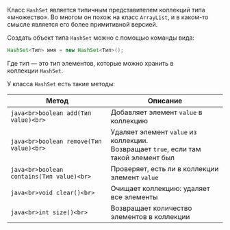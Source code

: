 Класс `HashSet` является типичным представителем коллекций типа «множество». Во многом он похож на класс `ArrayList`, и в каком-то смысле является его более примитивной версией.

Создать объект типа `HashSet` можно с помощью команды вида:

```java
HashSet<Тип> имя = new HashSet<Тип>();
```

Где тип — это тип элементов, которые можно хранить в коллекции `HashSet`.

У класса `HashSet` есть такие методы:

|Метод|Описание|
|---|---|
|```java<br>boolean add(Тип value)<br>```|Добавляет элемент `value` в коллекцию|
|```java<br>boolean remove(Тип value)<br>```|Удаляет элемент `value` из коллекции.  <br>Возвращает `true`, если там такой элемент был|
|```java<br>boolean contains(Тип value)<br>```|Проверяет, есть ли в коллекции элемент `value`|
|```java<br>void clear()<br>```|Очищает коллекцию: удаляет все элементы|
|```java<br>int size()<br>```|Возвращает количество элементов в коллекции|

